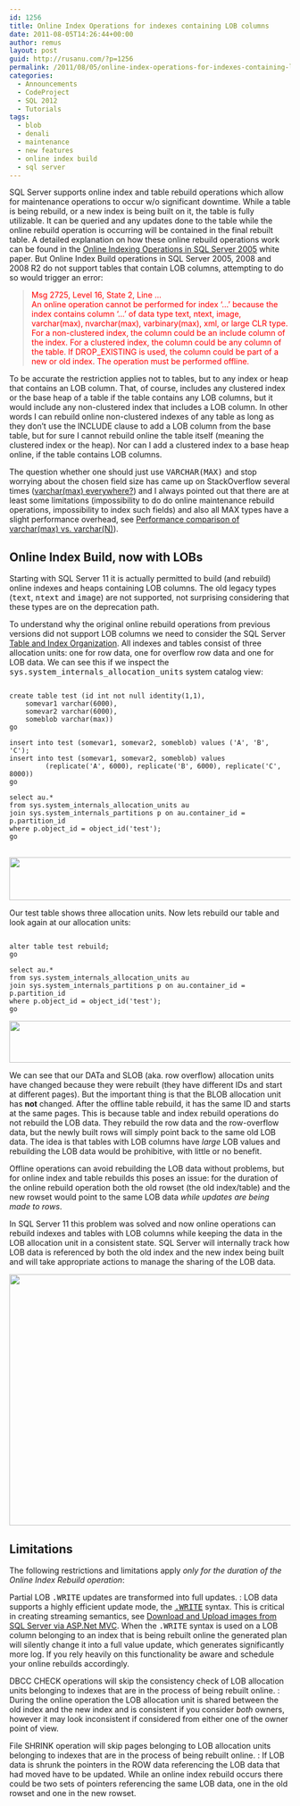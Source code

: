 ```yaml
---
id: 1256
title: Online Index Operations for indexes containing LOB columns
date: 2011-08-05T14:26:44+00:00
author: remus
layout: post
guid: http://rusanu.com/?p=1256
permalink: /2011/08/05/online-index-operations-for-indexes-containing-lob-columns/
categories:
  - Announcements
  - CodeProject
  - SQL 2012
  - Tutorials
tags:
  - blob
  - denali
  - maintenance
  - new features
  - online index build
  - sql server
---
```

SQL Server supports online index and table rebuild operations which allow for maintenance operations to occur w/o significant downtime. While a table is being rebuild, or a new index is being built on it, the table is fully utilizable. It can be queried and any updates done to the table while the online rebuild operation is occurring will be contained in the final rebuilt table. A detailed explanation on how these online rebuild operations work can be found in the <a href="http://technet.microsoft.com/en-us/library/cc966402.aspx" target="_blank">Online Indexing Operations in SQL Server 2005</a> white paper. But Online Index Build operations in SQL Server 2005, 2008 and 2008 R2 do not support tables that contain LOB columns, attempting to do so would trigger an error:

<!--more-->

> <span style="color:red">Msg 2725, Level 16, State 2, Line &#8230;<br /> An online operation cannot be performed for index &#8216;&#8230;&#8217; because the index contains column &#8216;&#8230;&#8217; of data type text, ntext, image, varchar(max), nvarchar(max), varbinary(max), xml, or large CLR type. For a non-clustered index, the column could be an include column of the index. For a clustered index, the column could be any column of the table. If DROP_EXISTING is used, the column could be part of a new or old index. The operation must be performed offline.</span> 

To be accurate the restriction applies not to tables, but to any index or heap that contains an LOB column. That, of course, includes any clustered index or the base heap of a table if the table contains any LOB columns, but it would include any non-clustered index that includes a LOB column. In other words I can rebuild online non-clustered indexes of any table as long as they don&#8217;t use the INCLUDE clause to add a LOB column from the base table, but for sure I cannot rebuild online the table itself (meaning the clustered index or the heap). Nor can I add a clustered index to a base heap online, if the table contains LOB columns.

The question whether one should just use <tt>VARCHAR(MAX)</tt> and stop worrying about the chosen field size has came up on StackOverflow several times (<a href="http://stackoverflow.com/questions/2091284/varcharmax-everywhere" target="_blank">varchar(max) everywhere?</a>) and I always pointed out that there are at least some limitations (impossibility to do do online maintenance rebuild operations, impossibility to index such fields) and also all MAX types have a slight performance overhead, see <a href="http://rusanu.com/2010/03/22/performance-comparison-of-varcharmax-vs-varcharn/" target="_blank">Performance comparison of varchar(max) vs. varchar(N)</a>).

## Online Index Build, now with LOBs

Starting with SQL Server 11 it is actually permitted to build (and rebuild) online indexes and heaps containing LOB columns. The old legacy types (<tt>text</tt>, <tt>ntext</tt> and <tt>image</tt>) are not supported, not surprising considering that these types are on the deprecation path.

To understand why the original online rebuild operations from previous versions did not support LOB columns we need to consider the SQL Server <a href="http://msdn.microsoft.com/en-us/library/ms189051.aspx" target="_blank">Table and Index Organization</a>. All indexes and tables consist of three allocation units: one for row data, one for overflow row data and one for LOB data. We can see this if we inspect the <tt>sys.system_internals_allocation_units</tt> system catalog view:

<pre><code class="prettyprint lang-sql">
create table test (id int not null identity(1,1), 
	somevar1 varchar(6000),
	somevar2 varchar(6000),
	someblob varchar(max))
go

insert into test (somevar1, somevar2, someblob) values ('A', 'B', 'C');
insert into test (somevar1, somevar2, someblob) values 
         (replicate('A', 6000), replicate('B', 6000), replicate('C', 8000))
go

select au.*
from sys.system_internals_allocation_units au
join sys.system_internals_partitions p on au.container_id = p.partition_id
where p.object_id = object_id('test');
go
</code>
</pre>

[<img src="http://rusanu.com/wp-content/uploads/2011/08/oiblob-au.png" alt="" title="oiblob-au" width="600" height="77" class="aligncenter size-full wp-image-1263" />](http://rusanu.com/wp-content/uploads/2011/08/oiblob-au.png)

Our test table shows three allocation units. Now lets rebuild our table and look again at our allocation units:

<pre><code class="prettyprint lang-sql">
alter table test rebuild;
go

select au.*
from sys.system_internals_allocation_units au
join sys.system_internals_partitions p on au.container_id = p.partition_id
where p.object_id = object_id('test');
go
</code></pre>

[<img src="http://rusanu.com/wp-content/uploads/2011/08/oiblob-au-offline.png" alt="" title="oiblob-au-offline" width="600" height="75" class="aligncenter size-full wp-image-1266" />](http://rusanu.com/wp-content/uploads/2011/08/oiblob-au-offline.png)

We can see that our DATa and SLOB (aka. row overflow) allocation units have changed because they were rebuilt (they have different IDs and start at different pages). But the important thing is that the BLOB allocation unit has **not** changed. After the offline table rebuild, it has the same ID and starts at the same pages. This is because table and index rebuild operations do not rebuild the LOB data. They rebuild the row data and the row-overflow data, but the newly built rows will simply point back to the same old LOB data. The idea is that tables with LOB columns have _large_ LOB values and rebuilding the LOB data would be prohibitive, with little or no benefit.

Offline operations can avoid rebuilding the LOB data without problems, but for online index and table rebuilds this poses an issue: for the duration of the online rebuild operation both the old rowset (the old index/table) and the new rowset would point to the same LOB data _while updates are being made to rows_.

In SQL Server 11 this problem was solved and now online operations can rebuild indexes and tables with LOB columns while keeping the data in the LOB allocation unit in a consistent state. SQL Server will internally track how LOB data is referenced by both the old index and the new index being built and will take appropriate actions to manage the sharing of the LOB data.

[<img src="http://rusanu.com/wp-content/uploads/2011/08/oiblob-shared.png" alt="" title="oiblob-shared" width="600" height="450" class="aligncenter size-full wp-image-1278" />](http://rusanu.com/wp-content/uploads/2011/08/oiblob-shared.png)

## Limitations

The following restrictions and limitations apply _only for the duration of the Online Index Rebuild operation_:

Partial LOB <tt>.WRITE</tt> updates are transformed into full updates.
:   LOB data supports a highly efficient update mode, the <tt><a href="http://msdn.microsoft.com/en-us/library/ms177523.aspx" target="_blank" >.WRITE</a></tt> syntax. This is critical in creating streaming semantics, see [Download and Upload images from SQL Server via ASP.Net MVC](http://rusanu.com/2010/12/28/download-and-upload-images-from-sql-server-with-asp-net-mvc/). When the <tt>.WRITE</tt> syntax is used on a LOB column belonging to an index that is being rebuilt online the generated plan will silently change it into a full value update, which generates significantly more log. If you rely heavily on this functionality be aware and schedule your online rebuilds accordingly.

DBCC CHECK operations will skip the consistency check of LOB allocation units belonging to indexes that are in the process of being rebuilt online.
:   During the online operation the LOB allocation unit is shared between the old index and the new index and is consistent if you consider _both_ owners, however it may look inconsistent if considered from either one of the owner point of view.

File SHRINK operation will skip pages belonging to LOB allocation units belonging to indexes that are in the process of being rebuilt online.
:   If LOB data is shrunk the pointers in the ROW data referencing the LOB data that had moved have to be updated. While an online index rebuild occurs there could be two sets of pointers referencing the same LOB data, one in the old rowset and one in the new rowset.